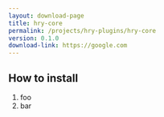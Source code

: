 ```yaml
---
layout: download-page
title: hry-core
permalink: /projects/hry-plugins/hry-core
version: 0.1.0
download-link: https://google.com
---
```


## How to install

1. foo
2. bar

